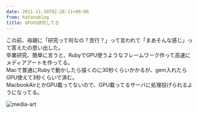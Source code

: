 ```yaml
---
date: 2011-11-30T02:28:11+09:00
from: hatenablog
title: GPUの研究してる
---
```


<p>この前、母親に「研究って何なの？苦行？」って言われて「まあそんな感じ」って答えたの思い出した。<br>
卒業研究、簡単に言うと、RubyでGPU使うようなフレームワーク作って高速にメディアアートを作ってる。<br>
Macで普通にRubyで動かしたら描くのに30秒くらいかかるが、gem入れたらGPU使えて3秒くらいで済む。<br>
MacbookAirとかGPU載ってないので、GPU載ってるサーバに処理投げられるようになってる。</p><p><img src="http://dl.dropbox.com/u/5978869/image/20111127_191439.png" alt="media-art"></p>

